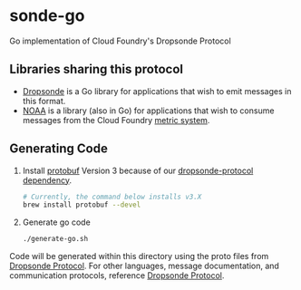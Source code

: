 # sonde-go
Go implementation of Cloud Foundry's Dropsonde Protocol

## Libraries sharing this protocol

* [Dropsonde](https://github.com/cloudfoundry/dropsonde) is a Go library for applications that wish to emit messages in this format.
* [NOAA](https://github.com/cloudfoundry/noaa) is a library (also in Go) for applications that wish to consume messages from the Cloud Foundry [metric system](https://github.com/cloudfoundry/loggregator).

## Generating Code

1. Install [protobuf](https://github.com/google/protobuf) Version 3 because of our [dropsonde-protocol dependency](https://github.com/cloudfoundry/dropsonde-protocol#generating-code).

   ```bash
   # Currently, the command below installs v3.X
   brew install protobuf --devel
   ```
1. Generate go code
   ```bash
   ./generate-go.sh
   ```

Code will be generated within this directory using the proto files from [Dropsonde Protocol](https://github.com/cloudfoundry/dropsonde-protocol). For other languages, message documentation, and communication protocols, reference [Dropsonde Protocol](https://github.com/cloudfoundry/dropsonde-protocol).
